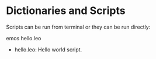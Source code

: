 # Dictionaries and Scripts

   Scripts can be run from terminal or they can be run directly:

emos hello.leo

* hello.leo: Hello world script.
